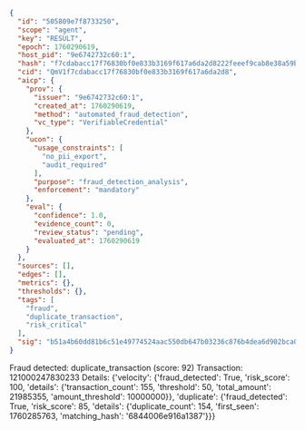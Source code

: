 ```json
{
  "id": "505809e7f8733250",
  "scope": "agent",
  "key": "RESULT",
  "epoch": 1760290619,
  "host_pid": "9e6742732c60:1",
  "hash": "f7cdabacc17f76830bf0e833b3169f617a6da2d8222feeef9cab8e38a59bf72b",
  "cid": "QmV1f7cdabacc17f76830bf0e833b3169f617a6da2d8",
  "aicp": {
    "prov": {
      "issuer": "9e6742732c60:1",
      "created_at": 1760290619,
      "method": "automated_fraud_detection",
      "vc_type": "VerifiableCredential"
    },
    "ucon": {
      "usage_constraints": [
        "no_pii_export",
        "audit_required"
      ],
      "purpose": "fraud_detection_analysis",
      "enforcement": "mandatory"
    },
    "eval": {
      "confidence": 1.0,
      "evidence_count": 0,
      "review_status": "pending",
      "evaluated_at": 1760290619
    }
  },
  "sources": [],
  "edges": [],
  "metrics": {},
  "thresholds": {},
  "tags": [
    "fraud",
    "duplicate_transaction",
    "risk_critical"
  ],
  "sig": "b51a4b60dd81b6c51e49774524aac550db647b03236c876b4dea6d902bca054f"
}
```

Fraud detected: duplicate_transaction (score: 92)
Transaction: 121000247830233
Details: {'velocity': {'fraud_detected': True, 'risk_score': 100, 'details': {'transaction_count': 155, 'threshold': 50, 'total_amount': 21985355, 'amount_threshold': 10000000}}, 'duplicate': {'fraud_detected': True, 'risk_score': 85, 'details': {'duplicate_count': 154, 'first_seen': 1760285763, 'matching_hash': '6844006e916a1387'}}}